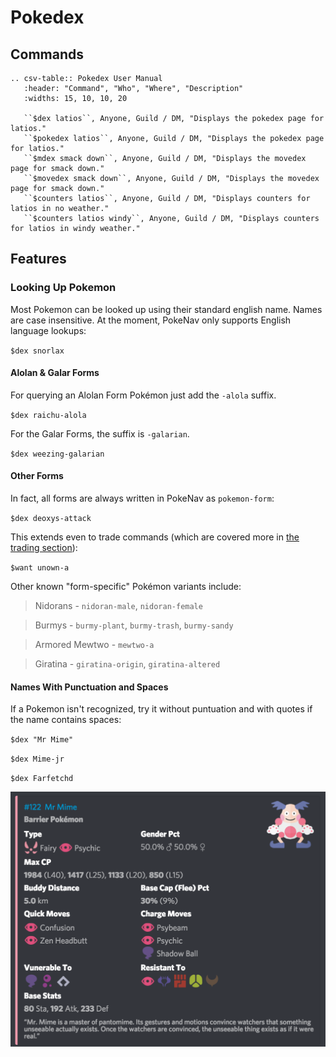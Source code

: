 # Pokedex

## Commands

```eval_rst
.. csv-table:: Pokedex User Manual 
   :header: "Command", "Who", "Where", "Description"
   :widths: 15, 10, 10, 20

   ``$dex latios``, Anyone, Guild / DM, "Displays the pokedex page for latios."
   ``$pokedex latios``, Anyone, Guild / DM, "Displays the pokedex page for latios."
   ``$mdex smack down``, Anyone, Guild / DM, "Displays the movedex page for smack down."
   ``$movedex smack down``, Anyone, Guild / DM, "Displays the movedex page for smack down."
   ``$counters latios``, Anyone, Guild / DM, "Displays counters for latios in no weather."
   ``$counters latios windy``, Anyone, Guild / DM, "Displays counters for latios in windy weather."
```

## Features

### Looking Up Pokemon

Most Pokemon can be looked up using their standard english name. Names are case insensitive. At the moment, PokeNav only supports English language lookups:

`$dex snorlax`

#### Alolan & Galar Forms

For querying an Alolan Form Pokémon just add the `-alola` suffix.

`$dex raichu-alola`

For the Galar Forms, the suffix is `-galarian`.

`$dex weezing-galarian`

#### Other Forms

In fact, all forms are always written in PokeNav as `pokemon-form`:

`$dex deoxys-attack`

This extends even to trade commands (which are covered more in [the trading section](trading.md)):

`$want unown-a`

Other known "form-specific" Pokémon variants include:

> Nidorans - `nidoran-male`, `nidoran-female`

> Burmys - `burmy-plant`, `burmy-trash`, `burmy-sandy`

> Armored Mewtwo - `mewtwo-a`

> Giratina - `giratina-origin`, `giratina-altered`

#### Names With Punctuation and Spaces

If a Pokemon isn't recognized, try it without puntuation and with quotes if the name contains spaces:

`$dex "Mr Mime"`

`$dex Mime-jr`

`$dex Farfetchd`

<img src="/_static/imgs/mr_mime_dex.png" />
